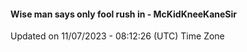 #### Wise man says only fool rush in - McKidKneeKaneSir
Updated on 11/07/2023 - 08:12:26 (UTC) Time Zone
